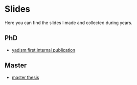 # Slides

Here you can find the slides I made and collected during years.

## PhD

- [yadism first internal publication](./yadism-nnpdf-publication/)

## Master

- [master thesis](./thesis-slides)


